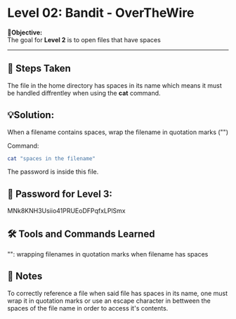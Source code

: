 # Level 02: Bandit - OverTheWire

**🎯Objective:**    
The goal for **Level 2** is to open files that have spaces

---

## 📝 Steps Taken
The file in the home directory has spaces in its name which means it must be handled diffrentley when using the **cat** command.

## 💡Solution:
When a filename contains spaces, wrap the filename in quotation marks ("")

  Command:
   ```bash
   cat "spaces in the filename"
```
The password is inside this file.

## 🔑 Password for Level 3:
MNk8KNH3Usiio41PRUEoDFPqfxLPlSmx

## 🛠️ Tools and Commands Learned
"": wrapping filenames in quotation marks when filename has spaces

## 📝 Notes
To correctly reference a file when said file has spaces in its name, one must wrap it in quotation marks or use an escape character in bettween the spaces of the file name in order to access it's contents.
